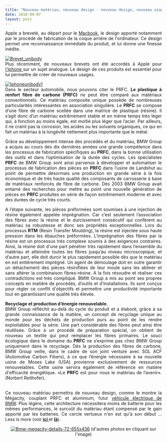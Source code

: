 ```yaml
---
title: "Nouveau matériau, nouveau design - nouveau design, nouveau usage"
date: 2010-09-07
layout: post
---
```


<p style="text-align: justify">Apple a breveté, au départ pour le <a href="http://www.maccro.net/20100303105/le-design-unibody-appartient-definitivement-a-apple.html" target="_blank">Macbook</a>, le design apporté notamment par le procédé de fabrication de la coque arrière de l'ordinateur. Ce design permet une reconnaissance immédiate du produit, et lui donne une finesse inédite.</p> <p style="text-align: justify"><a href="/wp-content/uploads/sites/6/old/6a0120a66d2ad4970b0134870dd0e3970c-800wi.png" rel="lightbox"><img alt="Brevet_unibody" class="asset  asset-image at-xid-6a0120a66d2ad4970b0134870dd0e3970c" src="/wp-content/uploads/sites/6/old/6a0120a66d2ad4970b0134870dd0e3970c-320wi.png" style="margin-left: auto;margin-right: auto" title="Brevet_unibody" /></a> <br />Plus récemment, de nouveaux brevets ont été accordés à Apple pour <a href="http://www.consomac.fr/news-836.html" target="_blank">l'Iphone </a>sur un sujet analogue. Le design de ces produits est essentiel pour lui permettre de créer de nouveaux usages.</p> <p style="text-align: justify"> </p>  <!--more-->   <p style="text-align: justify"><a href="/wp-content/uploads/sites/6/old/6a0120a66d2ad4970b0134870dd396970c-800wi.jpg" rel="lightbox"><img alt="Iphoneunibody1" class="asset  asset-image at-xid-6a0120a66d2ad4970b0134870dd396970c" src="/wp-content/uploads/sites/6/old/6a0120a66d2ad4970b0134870dd396970c-500wi.jpg" style="margin-left: auto;margin-right: auto" title="Iphoneunibody1" /></a> <br />Dans le secteur automobile, nous pouvons citer le PRFC. <strong>Le plastique à renfort fibre de carbone (PRFC)</strong> ne peut être comparé aux matériaux conventionnels. Ce matériau composite unique possède de nombreuses particularités intéressantes en association singulière. Le <strong>PRFC</strong> se compose d’une fibre de carbone scellée dans une matrice de plastique (résine). Il s’agit donc d’un matériau extrêmement stable et en même temps très léger qui, à fonction au moins égale, est moitié plus léger que l’acier. Par ailleurs, il ne craint pas la corrosion, les acides ou les solvants organiques, ce qui en fait un matériau à la longévité nettement plus importante que le métal.</p> <p style="text-align: justify">Grâce au développement intense des procédés et du matériau, BMW Group a acquis au cours des dix dernières années une grande compétence dans les processus de fabrication spécifiques au <strong>PRFC</strong>, dans la bonne utilisation des outils et dans l’optimisation de la durée des cycles. Les spécialistes <strong>PRFC</strong> de BMW Group sont ainsi parvenus à développer et automatiser le processus de fabrication des pièces en <strong>PRFC</strong> dans l’usine de Landshut au point de permettre désormais une production en grande série à la fois économique et de très haute qualité des composants de carrosserie à base de matériaux renforcés de fibre de carbone. Dès 2003 BMW Group avait entamé des recherches pour mettre au point une nouvelle génération de pièces en <strong>PRFC</strong> produites en série de façon extrêmement moderne et avec des durées de cycle très courts.</p> <p style="text-align: justify">A l’étape suivante, les pièces préformées sont soumises à une injection de résine également appelée imprégnation. Car c’est seulement l’association des fibres avec la résine et le durcissement consécutif qui confèrent au matériau sa robustesse et donc ses propriétés exceptionnelles. Lors du processus <strong>RTM</strong> (Resin Transfer Moulding), la résine est injectée sous haute pression dans les ébauches préformées. L’imprégnation des fibres par la résine est un processus très complexe soumis à des exigences contraires. Ainsi, la résine doit d'une part pénétrer très rapidement dans l’ensemble du matériau et atteindre toutes les fibres jusqu’au niveau microscopique, et d’autre part, elle doit durcir le plus rapidement possible dès que le matériau en est entièrement imprégné. Un agent de démoulage doit en outre garantir un détachement des pièces résinifiées de leur moule sans les abîmer et sans altérer la combinaison fibres-résine. A la fois résoudre et réaliser ces contradictions est très compliqué. BMW Group a mis au point ses propres concepts en matière de procédés, d’outils et d’installations. Ils sont conçus pour régler ce conflit d'objectifs et permettre une productivité importante tout en garantissant une qualité très élevée.</p> <p style="text-align: justify"><strong>Recyclage et production d’énergie renouvelable.</strong><br />BMW Group réfléchit au-delà du cycle du produit et a élaboré, grâce à sa grande connaissance de la matière, un concept de recyclage unique au monde pour les déchets de production purs au point de les rendre exploitables pour la série. Une part considérable des fibres peut ainsi être réutilisée. Grâce à un procédé de préparation spécial, on obtient de nouveau un textile qui peut remplacer les fibres primaires. Le souci écologique dans le domaine du <strong>PRFC</strong> ne s’exprime pas chez BMW Group uniquement dans le recyclage. Dès la production des fibres de carbone, BMW Group veille, dans le cadre de son joint venture avec SGL ACF (Automotive Carbon Fibers), à ce que l’énergie nécessaire à sa nouvelle usine de Moses Lake (USA) provienne exclusivement de ressources renouvelables. Cette usine servira également de référence en matière d'efficacité énergétique. «Le <strong>PRFC</strong> est pour nous le matériau de l’avenir». (Norbert Reithofer).</p> <p style="text-align: justify"><br />Ce nouveau matériau permettra de nouveau design, comme le montre la Mégacity, couplant PRFC et aluminium, futur <a href="http://www.bimmerfile.com/2010/07/02/bmw-releases-first-details-of-megacity-project/" target="_blank">véhicule électrique de BMW</a>. Plus légère, cette architecture nécessitera moins de batterie pour les mêmes performances, le surcoût du matériau étant compensé par le gain apporté par les batteries. Ce cercle vertueux n'en est qu'à son début ... Less is more (voir <strong><a href="/2010/02/less-is-more.html" target="_blank">ici </a></strong>et <strong><a href="/2010/04/less-is-more-3-application-au-ve.html" target="_blank">là</a></strong>).</p> <p style="text-align: center"><a href="http://www.flickr.com/photos/motoringfile/sets/72157624281069117/show/" target="_blank"><img alt="Bmw-megacity-details-72-655x436" class="asset  asset-image at-xid-6a0120a66d2ad4970b0134870dfe33970c" src="/wp-content/uploads/sites/6/old/6a0120a66d2ad4970b0134870dfe33970c-500wi.jpg" style="margin-left: auto;margin-right: auto" title="Bmw-megacity-details-72-655x436" /></a> (d'autres photos en cliquant sur l'image)<br /> <br /><br /></p> <p style="text-align: justify"> </p>